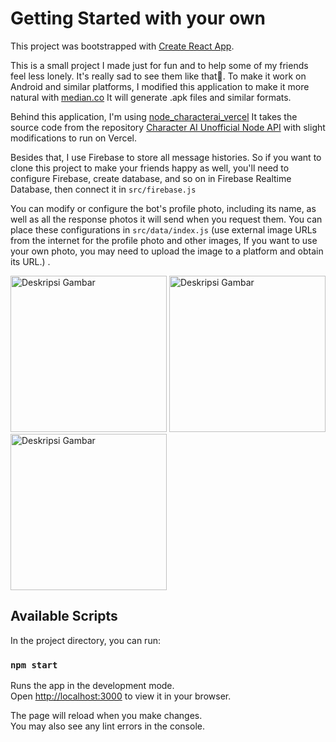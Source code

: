 # Getting Started with your own
This project was bootstrapped with [Create React App](https://github.com/facebook/create-react-app).

This is a small project I made just for fun and to help some of my friends feel less lonely. It's really sad to see them like that🥲. To make it work on Android and similar platforms, I modified this application to make it more natural with [median.co](https://median.co/) It will generate .apk files and similar formats.


Behind this application, I'm using [node_characterai_vercel](https://github.com/anwarizz/node_characterai_vercel) It takes the source code from the repository [Character AI Unofficial Node API](https://github.com/realcoloride/node_characterai) with slight modifications to run on Vercel.

Besides that, I use Firebase to store all message histories. So if you want to clone this project to make your friends happy as well, you'll need to configure Firebase, create database, and so on in Firebase Realtime Database, then connect it in ```src/firebase.js```

You can modify or configure the bot's profile photo, including its name, as well as all the response photos it will send when you request them. You can place these configurations in `src/data/index.js` (use external image URLs from the internet for the profile photo and other images, If you want to use your own photo, you may need to upload the image to a platform and obtain its URL.) .

<img src="https://gqhygebxvljzpaawzyzl.supabase.co/storage/v1/object/sign/github/WhatsApp%20Image%202024-08-30%20at%2015.19.58_3c3aee2b.jpg?token=eyJhbGciOiJIUzI1NiIsInR5cCI6IkpXVCJ9.eyJ1cmwiOiJnaXRodWIvV2hhdHNBcHAgSW1hZ2UgMjAyNC0wOC0zMCBhdCAxNS4xOS41OF8zYzNhZWUyYi5qcGciLCJpYXQiOjE3MjUwMDI2NDUsImV4cCI6MTc1NjUzODY0NX0.o-dafL9WSG6TmtPEtLl8xGUheAgTEIF2KABdeYs-PF0&t=2024-08-30T07%3A24%3A02.039Z" alt="Deskripsi Gambar" width="250">


<img src="https://gqhygebxvljzpaawzyzl.supabase.co/storage/v1/object/sign/github/WhatsApp%20Image%202024-08-30%20at%2015.20.00_7f6a1ef8.jpg?token=eyJhbGciOiJIUzI1NiIsInR5cCI6IkpXVCJ9.eyJ1cmwiOiJnaXRodWIvV2hhdHNBcHAgSW1hZ2UgMjAyNC0wOC0zMCBhdCAxNS4yMC4wMF83ZjZhMWVmOC5qcGciLCJpYXQiOjE3MjUwMDI2NTksImV4cCI6MTc1NjUzODY1OX0.e40-oX2YGqQp6vb80QfIyhbntXk4M_JXG8x7vlbYyTU&t=2024-08-30T07%3A24%3A15.314Z" alt="Deskripsi Gambar" width="250">


<img src="https://gqhygebxvljzpaawzyzl.supabase.co/storage/v1/object/sign/github/WhatsApp%20Image%202024-08-30%20at%2015.21.10_d497926d.jpg?token=eyJhbGciOiJIUzI1NiIsInR5cCI6IkpXVCJ9.eyJ1cmwiOiJnaXRodWIvV2hhdHNBcHAgSW1hZ2UgMjAyNC0wOC0zMCBhdCAxNS4yMS4xMF9kNDk3OTI2ZC5qcGciLCJpYXQiOjE3MjUwMDI2NzEsImV4cCI6MTc1NjUzODY3MX0.pcyDXEanwcQ2-oDTecRukGQy3iIpOyivARhw2bz_a5I&t=2024-08-30T07%3A24%3A27.463Z" alt="Deskripsi Gambar" width="250">



## Available Scripts

In the project directory, you can run:

### `npm start`

Runs the app in the development mode.\
Open [http://localhost:3000](http://localhost:3000) to view it in your browser.

The page will reload when you make changes.\
You may also see any lint errors in the console.

